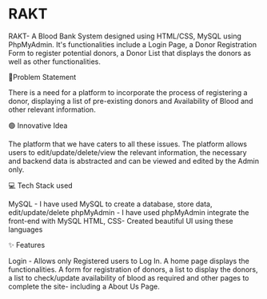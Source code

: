 # RAKT

RAKT- A Blood Bank System designed using HTML/CSS, MySQL using PhpMyAdmin. It's functionalities include a Login Page, a Donor Registration Form to register potential donors, a Donor List that displays the donors as well as other functionalities. 

📓Problem Statement

There is a need for a platform to incorporate the process of registering a donor, displaying a list of pre-existing donors and Availability of Blood and other relevant information.

🟢 Innovative Idea

The platform that we have caters to all these issues.
The platform allows users to edit/update/delete/view the relevant information, the necessary and backend data is abstracted and can be viewed and edited by the Admin only.

💻 Tech Stack used

MySQL - I have used MySQL to create a database, store data, edit/update/delete
phpMyAdmin - I have used phpMyAdmin integrate the front-end with MySQL
HTML, CSS- Created beautiful UI using these languages

✨ Features

Login - Allows only Registered users to Log In.
A home page displays the functionalities. 
A form for registration of donors, a list to display the donors, a list to check/update availability of blood as required and other pages to complete the site- including a About Us Page.


